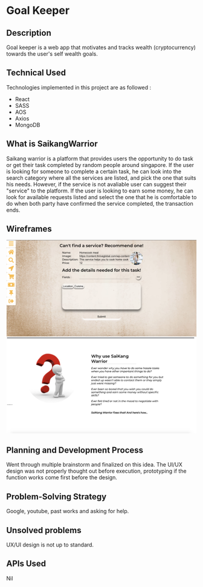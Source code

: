 # Goal Keeper 

## Description
Goal keeper is a web app that motivates and tracks wealth (cryptocurrency) towards the user's self wealth goals. 

## Technical Used
Technologies implemented in this project are as followed :
- React
- SASS
- AOS
- Axios
- MongoDB


## What is SaikangWarrior
Saikang warrior is a platform that provides users the opportunity to do task or get their task completed by random people around singapore.
If the user is looking for someone to complete a certain task, he can look into the search category where all the services are listed, and pick the one 
that suits his needs. However, if the service is not avaliable user can suggest their "service" to the platform.
If the user is looking to earn some money, he can look for available requests listed and select the one that he is comfortable to do when both party have confirmed
the service completed, the transaction ends.


## Wireframes
![](Screenshot3.png)
![](Screenshot4.png)

## Planning and Development Process
Went through multiple brainstorm and finalized on this idea. The UI/UX design was not properly thought out before execution, prototyping if the function works come first before the design.

## Problem-Solving Strategy
Google, youtube, past works and asking for help.

## Unsolved problems
UX/UI design is not up to standard.

## APIs Used
Nil
